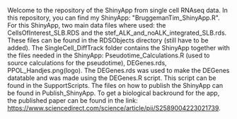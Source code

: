 Welcome to the repository of the ShinyApp from single cell RNAseq data.
In this repository, you can find my ShinyApp: "BruggemanTim_ShinyApp.R". For this ShinyApp, two main data files where used: the CellsOfInterest_SLB.RDS and the stef_ALK_and_noALK_integrated_SLB.rds.
These files can be found in the RDSObjects directory (still have to be added).
The SingleCell_DiffTrack folder contains the ShinyApp together with the files needed in the ShinyApp: Pseudotime_Calculations.R (used to source calculations for the pseudotime), DEGenes.rds, PPOL_Handjes.png(logo).
The DEGenes.rds was used to make the DEGenes datatable and was made using the DEGenes.R script. This script can be found in the SupportScripts.
The files on how to publish the ShinyApp can be found in Publish_ShinyApp.
To get a biological backround for the app, the published paper can be found in the link: https://www.sciencedirect.com/science/article/pii/S2589004223021739.

